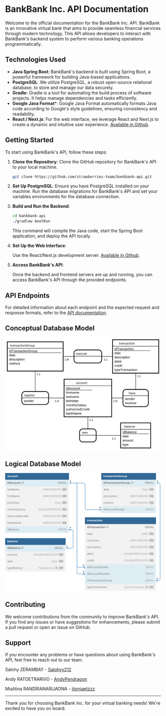 # BankBank Inc. API Documentation

Welcome to the official documentation for the BankBank Inc. API. BankBank is an innovative virtual bank that aims to provide seamless financial services through modern technology. This API allows developers to interact with BankBank's backend system to perform various banking operations programmatically.

## Technologies Used

- **Java Spring Boot**: BankBank's backend is built using Spring Boot, a powerful framework for building Java-based applications.
- **PostgreSQL**: We utilize PostgreSQL, a robust open-source relational database, to store and manage our data securely.
- **Gradle**: Gradle is a tool for automating the build process of software projects. It helps manage dependencies and tasks efficiently.
- **Google Java Format***: Google Java Format automatically formats Java code according to Google's style guidelines, ensuring consistency and readability.
- **React / Next.js**: For the web interface, we leverage React and Next.js to create a dynamic and intuitive user experience. [Available in Github](https://github.com/strawberries-team/bankbank-ui).

## Getting Started

To start using BankBank's API, follow these steps:

1. **Clone the Repository**: Clone the GitHub repository for BankBank's API to your local machine.

   ```bash
   git clone https://github.com/strawberries-team/bankbank-api.git
   ```

2. **Set Up PostgreSQL**: Ensure you have PostgreSQL installed on your machine. Run the database migrations for BankBank's API and set your variables environments for the database connection. 

3. **Build and Run the Backend**:

   ```bash
   cd bankbank-api
   ./gradlew bootRun
   ```

   This command will compile the Java code, start the Spring Boot application, and deploy the API locally.

4. **Set Up the Web Interface**:

    Use the React/Next.js development server. [Available in Github](https://github.com/strawberries-team/bankbank-ui).

5. **Access BankBank's API**:

   Once the backend and frontend servers are up and running, you can access BankBank's API through the provided endpoints.

## API Endpoints

For detailed information about each endpoint and the expected request and response formats, refer to the [API documentation](./docs/openapi.yaml).

## Conceptual Database Model

![Bank Bank - Conceptual Data Model](./docs/db/bankbank-conceptual-diagram.svg)

## Logical Database Model

![Bank Bank - Logical Data Model](./docs/db/bankbank-logical-diagram.svg)

## Contributing

We welcome contributions from the community to improve BankBank's API. If you find any issues or have suggestions for enhancements, please submit a pull request or open an issue on GitHub.

## Support

If you encounter any problems or have questions about using BankBank's API, feel free to reach out to our team.

Salohy ZERAMBAY - [Salohyy212](https://github.com/Salohyy212)

Andy RATOETRARIVO - [AndyPendragon](https://github.com/AndyPendragon)

Mialitina RANDRIANARIJAONA - [itsmiaetzzz](https://github.com/itsmiaetzzz)

---

Thank you for choosing BankBank Inc. for your virtual banking needs! We're excited to have you on board.
